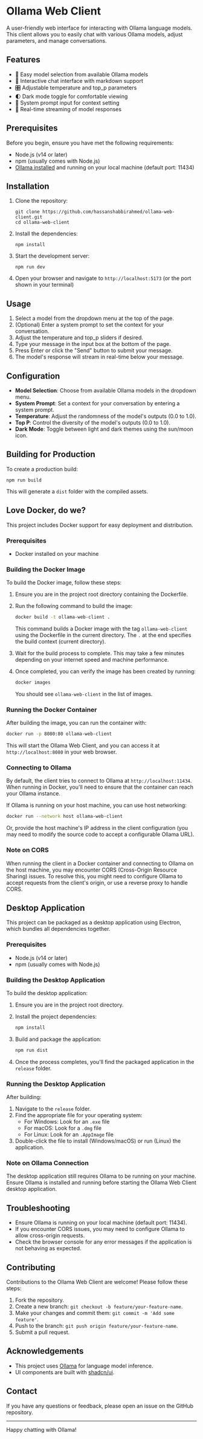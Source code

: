 # Ollama Web Client

A user-friendly web interface for interacting with Ollama language models. This client allows you to easily chat with various Ollama models, adjust parameters, and manage conversations.

## Features

- 🚀 Easy model selection from available Ollama models
- 💬 Interactive chat interface with markdown support
- 🎛️ Adjustable temperature and top_p parameters
- 🌓 Dark mode toggle for comfortable viewing
- 📝 System prompt input for context setting
- 🔄 Real-time streaming of model responses

## Prerequisites

Before you begin, ensure you have met the following requirements:

- Node.js (v14 or later)
- npm (usually comes with Node.js)
- [Ollama installed](https://github.com/ollama/ollama?tab=readme-ov-file#ollama) and running on your local machine (default port: 11434)

## Installation

1. Clone the repository:
   ```
   git clone https://github.com/hassanshabbirahmed/ollama-web-client.git
   cd ollama-web-client
   ```

2. Install the dependencies:
   ```
   npm install
   ```

3. Start the development server:
   ```
   npm run dev
   ```

4. Open your browser and navigate to `http://localhost:5173` (or the port shown in your terminal)

## Usage

1. Select a model from the dropdown menu at the top of the page.
2. (Optional) Enter a system prompt to set the context for your conversation.
3. Adjust the temperature and top_p sliders if desired.
4. Type your message in the input box at the bottom of the page.
5. Press Enter or click the "Send" button to submit your message.
6. The model's response will stream in real-time below your message.

## Configuration

- **Model Selection**: Choose from available Ollama models in the dropdown menu.
- **System Prompt**: Set a context for your conversation by entering a system prompt.
- **Temperature**: Adjust the randomness of the model's outputs (0.0 to 1.0).
- **Top P**: Control the diversity of the model's outputs (0.0 to 1.0).
- **Dark Mode**: Toggle between light and dark themes using the sun/moon icon.

## Building for Production

To create a production build:

```
npm run build
```

This will generate a `dist` folder with the compiled assets.

## Love Docker, do we?

This project includes Docker support for easy deployment and distribution.

### Prerequisites

- Docker installed on your machine

### Building the Docker Image

To build the Docker image, follow these steps:

1. Ensure you are in the project root directory containing the Dockerfile.

2. Run the following command to build the image:

   ```bash
   docker build -t ollama-web-client .
   ```

   This command builds a Docker image with the tag `ollama-web-client` using the Dockerfile in the current directory. The `.` at the end specifies the build context (current directory).

3. Wait for the build process to complete. This may take a few minutes depending on your internet speed and machine performance.

4. Once completed, you can verify the image has been created by running:

   ```bash
   docker images
   ```

   You should see `ollama-web-client` in the list of images.

### Running the Docker Container

After building the image, you can run the container with:

```bash
docker run -p 8080:80 ollama-web-client
```

This will start the Ollama Web Client, and you can access it at `http://localhost:8080` in your web browser.

### Connecting to Ollama

By default, the client tries to connect to Ollama at `http://localhost:11434`. When running in Docker, you'll need to ensure that the container can reach your Ollama instance.

If Ollama is running on your host machine, you can use host networking:

```bash
docker run --network host ollama-web-client
```

Or, provide the host machine's IP address in the client configuration (you may need to modify the source code to accept a configurable Ollama URL).

### Note on CORS

When running the client in a Docker container and connecting to Ollama on the host machine, you may encounter CORS (Cross-Origin Resource Sharing) issues. To resolve this, you might need to configure Ollama to accept requests from the client's origin, or use a reverse proxy to handle CORS.

## Desktop Application

This project can be packaged as a desktop application using Electron, which bundles all dependencies together.

### Prerequisites

- Node.js (v14 or later)
- npm (usually comes with Node.js)

### Building the Desktop Application

To build the desktop application:

1. Ensure you are in the project root directory.

2. Install the project dependencies:
   ```bash
   npm install
   ```

3. Build and package the application:
   ```bash
   npm run dist
   ```

4. Once the process completes, you'll find the packaged application in the `release` folder.

### Running the Desktop Application

After building:

1. Navigate to the `release` folder.
2. Find the appropriate file for your operating system:
   - For Windows: Look for an `.exe` file
   - For macOS: Look for a `.dmg` file
   - For Linux: Look for an `.AppImage` file
3. Double-click the file to install (Windows/macOS) or run (Linux) the application.

### Note on Ollama Connection

The desktop application still requires Ollama to be running on your machine. Ensure Ollama is installed and running before starting the Ollama Web Client desktop application.

## Troubleshooting

- Ensure Ollama is running on your local machine (default port: 11434).
- If you encounter CORS issues, you may need to configure Ollama to allow cross-origin requests.
- Check the browser console for any error messages if the application is not behaving as expected.

## Contributing

Contributions to the Ollama Web Client are welcome! Please follow these steps:

1. Fork the repository.
2. Create a new branch: `git checkout -b feature/your-feature-name`.
3. Make your changes and commit them: `git commit -m 'Add some feature'`.
4. Push to the branch: `git push origin feature/your-feature-name`.
5. Submit a pull request.

## Acknowledgements

- This project uses [Ollama](https://ollama.ai/) for language model inference.
- UI components are built with [shadcn/ui](https://ui.shadcn.com/).

## Contact

If you have any questions or feedback, please open an issue on the GitHub repository.

---

Happy chatting with Ollama!
